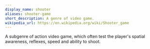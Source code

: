 ```yaml
---
display_name: shooter
aliases: shooter-game
short_description: A genre of video game.
wikipedia_url: https://en.wikipedia.org/wiki/Shooter_game
---
```

A subgenre of action video game, which often test the player's spatial awareness, reflexes, speed and ability to shoot.
